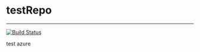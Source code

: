 # testRepo
**************
[![Build Status](https://dev.azure.com/arunmunaganti/Sam%20Bot/_apis/build/status/arun-munaganti.testRepo?branchName=master)](https://dev.azure.com/arunmunaganti/Sam%20Bot/_build/latest?definitionId=1&branchName=master)

test
azure
